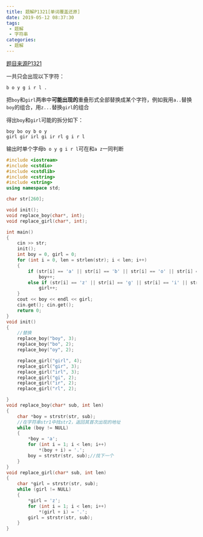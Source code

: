```yaml
---
title: 题解P1321[单词覆盖还原]
date: 2019-05-12 08:37:30
tags:
 - 题解
 - 字符串
categories:
 - 题解
---
```


<a href="https://www.luogu.com.cn/problemnew/show/P1321" class="LinkCard">题目来源P1321</a>

一共只会出现以下字符：

`b o y g i r l .`

把`boy`和`girl`两串中**可能出现的**重叠形式全部替换成某个字符，例如我用`a..`替换`boy`的组合，用`z...`替换`girl`的组合

得出`boy`和`girl`可能的拆分如下：

```
boy bo oy b o y
girl gir irl gi ir rl g i r l
```

输出时单个字母`b o y g i r l`可在和`a z`一同判断

<!-- more -->

```cpp
#include <iostream>
#include <cstdio>
#include <cstdlib>
#include <cstring>
#include <string>
using namespace std;

char str[260];

void init();
void replace_boy(char*, int);
void replace_girl(char*, int);

int main()
{
    cin >> str;
    init();
    int boy = 0, girl = 0;
    for (int i = 0, len = strlen(str); i < len; i++)
    {
        if (str[i] == 'a' || str[i] == 'b' || str[i] == 'o' || str[i] == 'y')
            boy++;
        else if (str[i] == 'z' || str[i] == 'g' || str[i] == 'i' || str[i] == 'r' || str[i] == 'l')
            girl++;
    }
    cout << boy << endl << girl;
    cin.get(); cin.get();
    return 0;
}
void init()
{
    //替换
    replace_boy("boy", 3);
    replace_boy("bo", 2);
    replace_boy("oy", 2);

    replace_girl("girl", 4);
    replace_girl("gir", 3);
    replace_girl("irl", 3);
    replace_girl("gi", 2);
    replace_girl("ir", 2);
    replace_girl("rl", 2);

}
void replace_boy(char* sub, int len)
{
    char *boy = strstr(str, sub);
    //在字符串str1中找str2，返回其首次出现的地址
    while (boy != NULL)
    {
        *boy = 'a';
        for (int i = 1; i < len; i++)
            *(boy + i) = '.';
        boy = strstr(str, sub);//找下一个
    }
}
void replace_girl(char* sub, int len)
{
    char *girl = strstr(str, sub);
    while (girl != NULL)
    {
        *girl = 'z';
        for (int i = 1; i < len; i++)
            *(girl + i) = '.';
        girl = strstr(str, sub);
    }
}
```